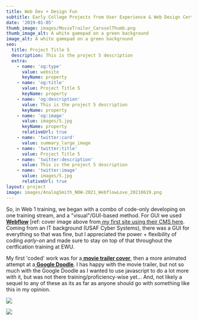 ```yaml
---
title: Web Dev + Design Fun
subtitle: Early College Projects from User Experience & Web Design Certificate
date: '2019-01-05'
thumb_image: images/MovieTrailer_CaroselThumb.png
thumb_image_alt: A white gamepad on a green background
image_alt: A white gamepad on a green background
seo:
  title: Project Title 5
  description: This is the project 5 description
  extra:
    - name: 'og:type'
      value: website
      keyName: property
    - name: 'og:title'
      value: Project Title 5
      keyName: property
    - name: 'og:description'
      value: This is the project 5 description
      keyName: property
    - name: 'og:image'
      value: images/5.jpg
      keyName: property
      relativeUrl: true
    - name: 'twitter:card'
      value: summary_large_image
    - name: 'twitter:title'
      value: Project Title 5
    - name: 'twitter:description'
      value: This is the project 5 description
    - name: 'twitter:image'
      value: images/5.jpg
      relativeUrl: true
layout: project
image: images/AnalogSmith_NOW-2021_WebflowLove_20210619.png
---
```

So, in Web 1 training, we began with a combo of code-only developing on one training stream, and a "visual"/GUI-based method. For GUI we used[ **Webflow**](https://webflow.com/) \[ref: cover image above from[  my first site using their CMS here](https://analogsmith-xyz-dffb39.webflow.io/).  Coming from an IT background (USAF Cyber Systems), there was a GUI for everything so that was fine, but I appreciated the power + flexibility of coding *early-on* and made sure to stay on top of that throughout the certfication training at EWU.

My first 'coded' work was for a[ **movie trailer cover**](https://erik1968.github.io/movie-trailer/), then a more animated attempt at a[ **Google Doodle**](https://erik1968.github.io/google-doodle/). I has happy with the movie trailer, but not so much with the Google Doodle as I wanted to use javascript to do a lot more with it, but was not there training/proficiency-wise yet... And, not likely a sequel to any of these as its as far as anyone should go with something like this in my opinion.

![](/images/MovieTrailer_SiteTrng_Web1\_2019\_ess%20smaller.png)

![](/images/Flying%20V%20GIF-downsized.gif)
